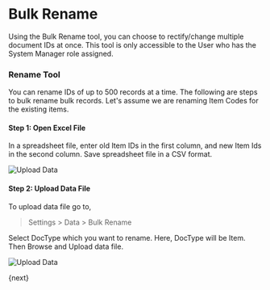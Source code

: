 <!-- add-breadcrumbs -->
# Bulk Rename

Using the Bulk Rename tool, you can choose to rectify/change multiple document IDs at once. This tool is only accessible to the User who has the System Manager role assigned.

### Rename Tool

You can rename IDs of up to 500 records at a time. The following are steps to bulk rename bulk records. Let's assume we are renaming Item Codes for the existing items.

#### Step 1: Open Excel File

In a spreadsheet file, enter old Item IDs in the first column, and new Item Ids in the second column. Save spreadsheet file in a CSV format.

![Upload Data](/docs/v12/assets/img/using-erpnext/using-bulk-rename-1.png)

#### Step 2: Upload Data File

To upload data file go to,

> Settings > Data > Bulk Rename

Select DocType which you want to rename. Here, DocType will be Item. Then Browse and Upload data file.

![Upload Data](/docs/v12/assets/img/using-erpnext/using-bulk-rename-2.gif)

{next}

<!-- markdown -->